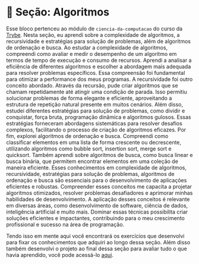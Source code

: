 # :paperclip: Seção: Algoritmos

Esse bloco pertenceu ao módulo de `ciencia-da-computacao` do curso da [Trybe](https://www.betrybe.com/). Nesta seção, eu aprendi sobre a complexidade de algoritmos, a recursividade e estratégias para solução de problemas, além de algoritmos de ordenação e busca. Ao estudar a complexidade de algoritmos, compreendi como avaliar e medir o desempenho de um algoritmo em termos de tempo de execução e consumo de recursos. Aprendi a analisar a eficiência de diferentes algoritmos e escolher a abordagem mais adequada para resolver problemas específicos. Essa compreensão foi fundamental para otimizar a performance dos meus programas. A recursividade foi outro conceito abordado. Através da recursão, pude criar algoritmos que se chamam repetidamente até atingir uma condição de parada. Isso permitiu solucionar problemas de forma elegante e eficiente, aproveitando a estrutura de repetição natural presente em muitos cenários. Além disso, estudei diferentes estratégias para solução de problemas, como dividir e conquistar, força bruta, programação dinâmica e algoritmos gulosos. Essas estratégias forneceram abordagens sistemáticas para resolver desafios complexos, facilitando o processo de criação de algoritmos eficazes. Por fim, explorei algoritmos de ordenação e busca. Compreendi como classificar elementos em uma lista de forma crescente ou decrescente, utilizando algoritmos como bubble sort, insertion sort, merge sort e quicksort. Também aprendi sobre algoritmos de busca, como busca linear e busca binária, que permitem encontrar elementos em uma coleção de maneira eficiente. Esses conhecimentos em complexidade de algoritmos, recursividade, estratégias para solução de problemas, algoritmos de ordenação e busca são essenciais para o desenvolvimento de aplicações eficientes e robustas. Compreender esses conceitos me capacita a projetar algoritmos otimizados, resolver problemas desafiadores e aprimorar minhas habilidades de desenvolvimento. A aplicação desses conceitos é relevante em diversas áreas, como desenvolvimento de software, ciência de dados, inteligência artificial e muito mais. Dominar essas técnicas possibilita criar soluções eficientes e impactantes, contribuindo para o meu crescimento profissional e sucesso na área de programação.

Tendo isso em mente aqui você encontrará os exercícios que desenvolvi para fixar os conhecimentos que adquiri ao longo dessa seção. Além disso também desenvolvi o projeto ao final dessa seção para avaliar tudo o que havia aprendido, você pode acessá-lo [aqui](https://github.com/pedrohxiv/algorithms).
